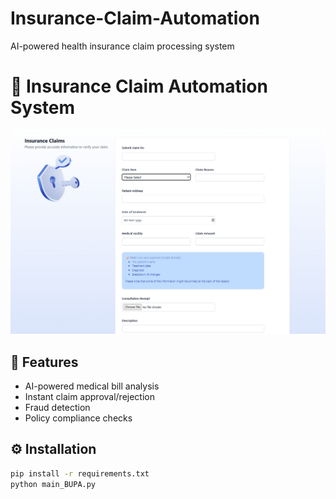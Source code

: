 # Insurance-Claim-Automation
AI-powered health insurance claim processing system
# 🏥 Insurance Claim Automation System

![Demo Screenshot](screenshot.png) <!-- Optional but recommended -->

## 🚀 Features
- AI-powered medical bill analysis
- Instant claim approval/rejection
- Fraud detection
- Policy compliance checks

## ⚙️ Installation
```bash
pip install -r requirements.txt
python main_BUPA.py

